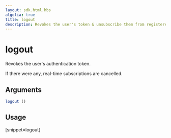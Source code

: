 ```yaml
---
layout: sdk.html.hbs
algolia: true
title: logout
description: Revokes the user's token & unsubscribe them from registered rooms.
---
```


# logout

Revokes the user's authentication token.

If there were any, real-time subscriptions are cancelled.

## Arguments

```javascript
logout ()
```

## Usage

[snippet=logout]
